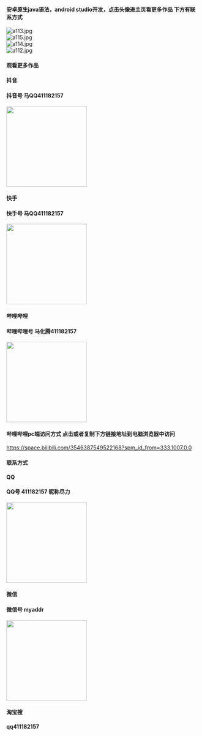 #### 安卓原生java语法，android studio开发，点击头像进主页看更多作品 下方有联系方式

 <img src='https://img.alicdn.com/imgextra/i3/1658540494/O1CN01ZY2Dkz1FWIbjRakdk_!!1658540494.jpg' alt='a113.jpg' /></br> 
 <img src='https://img.alicdn.com/imgextra/i2/1658540494/O1CN01DRgp2V1FWIbsU6hAk_!!1658540494.jpg' alt='a115.jpg' /></br> 
 <img src='https://img.alicdn.com/imgextra/i1/1658540494/O1CN01WVY5Ux1FWIbqtjNxU_!!1658540494.jpg' alt='a114.jpg' /></br> 
 <img src='https://img.alicdn.com/imgextra/i2/1658540494/O1CN01KrjlZk1FWIbt3jI2k_!!1658540494.jpg' alt='a112.jpg' /></br>

#### 观看更多作品

#### 抖音
#### 抖音号  马QQ411182157
<img src="https://gitee.com/QQ411182157/mingpian/raw/master/douyin.png" width="210px">

#### 快手
#### 快手号  马QQ411182157

<img src="https://gitee.com/QQ411182157/mingpian/raw/master/kuaishou.jpg" width="210px">

#### 哔哩哔哩
#### 哔哩哔哩号  马化腾411182157

<img src="https://gitee.com/QQ411182157/mingpian/raw/master/bili.png" width="210px">

#### 哔哩哔哩pc端访问方式 点击或者复制下方链接地址到电脑浏览器中访问

https://space.bilibili.com/3546387549522168?spm_id_from=333.1007.0.0


#### 联系方式
#### QQ
#### QQ号 411182157 昵称尽力

<img src="https://gitee.com/QQ411182157/mingpian/raw/master/qq.jpg" width="210px">

#### 微信
#### 微信号 myaddr

<img src="https://gitee.com/QQ411182157/mingpian/raw/master/weixin.png" width="210px">

#### 淘宝搜
#### qq411182157
